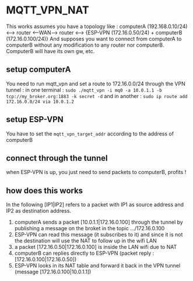 # MQTT_VPN_NAT

This works assumes you have a topology like :
computerA (192.168.0.10/24) <--> router <--WAN--> router <--> {ESP-VPN (172.16.0.50/24) + computerB (172.16.0.100/24)}
And supposes you want to connect from computerA to computerB without any modification to any router nor computerB. ComputerB will have its own gw, etc.

## setup computerA
You need to run mqtt_vpn and set a route to 172.16.0.0/24 through the VPN tunnel :
in one terminal :
```sudo ./mqtt_vpn -i mq0 -a 10.0.1.1 -b tcp://my_broker.org:1883 -k secret -d```
and in another :
```sudo ip route add 172.16.0.0/24 via 10.0.1.2```

## setup ESP-VPN
You have to set the ```mqtt_vpn_target_addr``` according to the address of computerB

## connect through the tunnel
when ESP-VPN is up, you just need to send packets to computerB, profits !

## how does this works
In the following [IP1|IP2] refers to a packet with IP1 as source address and IP2 as destination address.

1. computerA sends a packet [10.0.1.1|172.16.0.100] through the tunnel by publishing a message on the broket in the topic .../172.16.0.100
2. ESP-VPN can read this message (it subscribes to it) and since it is not the destination will use the NAT to follow up in the wifi LAN
3. a packet [172.16.0.50|172.16.0.100] is inside the LAN wifi due to NAT
4. computerB can replies directly to ESP-VPN (packet reply : [172.16.0.100|172.16.0.50])
5. ESP-VPN looks in its NAT table and forward it back in the VPN tunnel (message [172.16.0.100|10.0.1.1])
